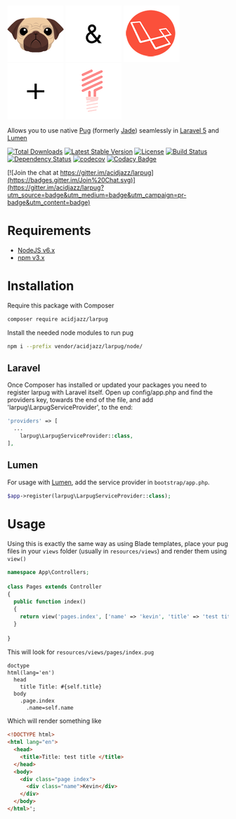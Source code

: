 [![](media/pug128.png)](/pugjs/pug)
![](media/and128.png)
[![](media/laravel128.png)](/http://laravel.com)
![](media/plus128.png)
[![](media/lumen128.png)](/http://lumen.laravel.com)

Allows you to use native [Pug](https://pugjs.org/) (formerly [Jade](https://github.com/scrooloose/syntastic/pull/1704)) seamlessly in [Laravel 5](http://laravel.com) and [Lumen](http://lumen.laravel.com)

[![Total Downloads](https://poser.pugx.org/acidjazz/larpug/downloads)](https://packagist.org/packages/acidjazz/larpug)
[![Latest Stable Version](https://poser.pugx.org/acidjazz/larpug/v/stable)](https://packagist.org/packages/acidjazz/larpug)
[![License](https://poser.pugx.org/acidjazz/larpug/license)](https://packagist.org/packages/acidjazz/larpug)
[![Build Status](https://travis-ci.org/acidjazz/larpug.svg?branch=master)](https://travis-ci.org/acidjazz/larpug)
[![Dependency Status](https://www.gemnasium.com/badges/github.com/acidjazz/larpug.svg)](https://www.gemnasium.com/github.com/acidjazz/larpug)
[![codecov](https://codecov.io/gh/acidjazz/larpug/branch/master/graph/badge.svg)](https://codecov.io/gh/acidjazz/larpug)
[![Codacy Badge](https://api.codacy.com/project/badge/Grade/26ae27120d1a4f248740b590a299f68e)](https://www.codacy.com/app/acidjazz/larpug?utm_source=github.com&amp;utm_medium=referral&amp;utm_content=acidjazz/larpug&amp;utm_campaign=Badge_Grade)

[![Join the chat at https://gitter.im/acidjazz/larpug](https://badges.gitter.im/Join%20Chat.svg)](https://gitter.im/acidjazz/larpug?utm_source=badge&utm_medium=badge&utm_campaign=pr-badge&utm_content=badge)

# Requirements

* [NodeJS v6.x](https://nodejs.org/en/)
* [npm v3.x](https://www.npmjs.com/)


# Installation

Require this package with Composer

```bash
composer require acidjazz/larpug
```

Install the needed node modules to run pug
```bash
npm i --prefix vendor/acidjazz/larpug/node/
```

## Laravel

Once Composer has installed or updated your packages you need to register larpug with Laravel itself. Open up config/app.php and find the providers key, towards the end of the file, and add 'larpug\LarpugServiceProvider', to the end:

```php
'providers' => [
  ...
    larpug\LarpugServiceProvider::class,
],
```
## Lumen

For usage with [Lumen](http://lumen.laravel.com), add the service provider in `bootstrap/app.php`. 

```php
$app->register(larpug\LarpugServiceProvider::class);
```

# Usage

Using this is exactly the same way as using Blade templates, place your pug files in your `views` folder (usually in `resources/views`) and render them using `view()`

```php
namespace App\Controllers;

class Pages extends Controller
{
  public function index()
  {
    return view('pages.index', ['name' => 'kevin', 'title' => 'test title']);
  }

}
```

This will look for `resources/views/pages/index.pug` 

```pug
doctype
html(lang='en')
  head
    title Title: #{self.title}
  body
    .page.index 
      .name=self.name
```

Which will render something like

```html
<!DOCTYPE html>
<html lang="en">
  <head>
    <title>Title: test title </title>
  </head>
  <body>
    <div class="page index">
      <div class="name">Kevin</div>
    </div>
  </body>
</html>';
```



